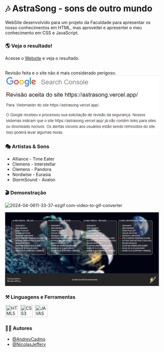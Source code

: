 
# 🎶 AstraSong - sons de outro mundo 

WebSite desenvolvido para um projeto da Faculdade para apresentar os nosso conhecimentos em HTML, mas aproveitei e apresentei o meu conhecimento em CSS e JavaScript.

### 🌎 Veja o resultado!

Acesse o <a href="https://astrasong.vercel.app/">Website</a> e veja o resultado. <br><br>

Revisão feita e o site não é mais considerado perigoso.
![Search Console](./assets/image.png)

### 🎭 Artistas & Sons

- Alliance - Time Eater
- Clemens - Interstellar
- Clemens - Pandora
- Nordwise - Eurasia
- StormSound - Avalon

### 🎬 Demonstração

![2024-04-0611-33-37-ezgif com-video-to-gif-converter](https://github.com/AndreyCadmo/AstraSong/assets/49537908/fccbe544-65db-43bc-8755-5d88751c8f6f)

![website](./assets/site.png)

### ⚒ Linguagens e Ferramentas 
<div display-flex >
<img width="40px" hspace="2px" loading="lazy" src="https://cdn.jsdelivr.net/gh/devicons/devicon/icons/html5/html5-original-wordmark.svg" title = "HTML5" width="40" height="40" />
<img width="40px" hspace="2px" loading="lazy" src="https://cdn.jsdelivr.net/gh/devicons/devicon/icons/css3/css3-original-wordmark.svg" title = "CSS3" width="40" height="40"/>
<img width="40px" hspace="2px" loading="lazy" src="https://cdn.jsdelivr.net/gh/devicons/devicon/icons/javascript/javascript-original.svg" title = "JAVASCRIPT" width="40" height="40"/>
</div>

### 🙍‍♂️ Autores

- [@AndreyCadmo](https://github.com/AndreyCadmo)
- [@NicolasJeffery](https://github.com/NicolasJeffery)

